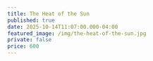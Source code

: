 ```yaml
---
title: The Heat of the Sun
published: true
date: 2025-10-14T11:07:00.000-04:00
featured_image: /img/the-heat-of-the-sun.jpg
private: false
price: 600
---
```

